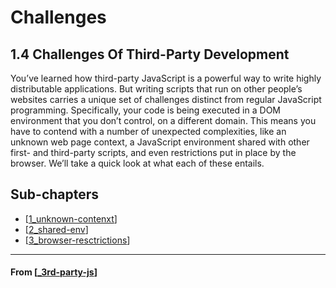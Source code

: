# Challenges

## 1.4 Challenges Of Third-Party Development

You’ve learned how third-party JavaScript is a powerful way to write highly distributable applications. But writing scripts that run on other people’s websites carries a unique set of challenges distinct from regular JavaScript programming. Specifically, your code is being executed in a DOM environment that you don’t control, on a different domain. This means you have to contend with a number of unexpected complexities, like an unknown web page context, a JavaScript environment shared with other first- and third-party scripts, and even restrictions put in place by the browser. We’ll take a quick look at what each of these entails.

## **Sub-chapters**

- [[1_unknown-contenxt]]
- [[2_shared-env]]
- [[3_browser-resctrictions]]

---

#### From [[_3rd-party-js]]

[//begin]: # "Autogenerated link references for markdown compatibility"
[1_unknown-contenxt]: 1_unknown-contenxt "Unkwon Context"
[2_shared-env]: 2_shared-env "Shared Env"
[3_browser-resctrictions]: 3_browser-resctrictions "Browser Restrcitions"
[_3rd-party-js]: ../_3rd-party-js "💻 "
[//end]: # "Autogenerated link references"
